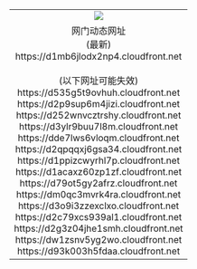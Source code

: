 ﻿<table>
  <tr></tr>
  <tr><td colspan=2 align=center><img src="https://d1mb6jlodx2np4.cloudfront.net/Up/oGate.jpg" /></td></tr>
  <tr><td colspan=2 align=center>网门动态网址<br/>(最新)
<br>https://d1mb6jlodx2np4.cloudfront.net
<br/><br/>(以下网址可能失效)
<br>https://d535g5t9ovhuh.cloudfront.net
<br>https://d2p9sup6m4jizi.cloudfront.net
<br>https://d252wnvcztrshy.cloudfront.net
<br>https://d3ylr9buu7l8m.cloudfront.net
<br>https://dde7lws6vloqm.cloudfront.net
<br>https://d2qpqqxj6gsa34.cloudfront.net
<br>https://d1ppizcwyrhl7p.cloudfront.net
<br>https://d1acaxz60zp1zf.cloudfront.net
<br>https://d79ot5gy2afrz.cloudfront.net
<br>https://dm0qc3mvrk4ra.cloudfront.net
<br>https://d3o9i3zzexclxo.cloudfront.net
<br>https://d2c79xcs939al1.cloudfront.net
<br>https://d2g3z04jhe1smh.cloudfront.net
<br>https://dw1zsnv5yg2wo.cloudfront.net
<br>https://d93k003h5fdaa.cloudfront.net
    </td>
  </tr>
</table>
